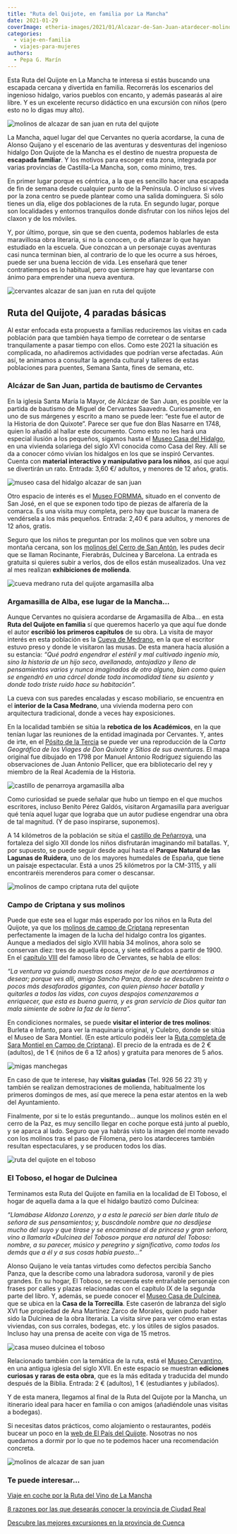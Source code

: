 ```yaml
---
title: "Ruta del Quijote, en familia por La Mancha"
date: 2021-01-29
coverImage: etheria-images/2021/01/Alcazar-de-San-Juan-atardecer-molinos.jpg
categories: 
  - viaje-en-familia
  - viajes-para-mujeres
authors: 
  - Pepa G. Marín
---
```


Esta Ruta del Quijote en La Mancha te interesa si estás buscando una escapada cercana y divertida en familia. Recorrerás los escenarios del ingenioso hidalgo, varios pueblos con encanto, y además pasearás al aire libre. Y es un excelente recurso didáctico en una excursión con niños (pero esto no lo digas muy alto).

![molinos de alcazar de san juan en ruta del quijote](etheria-images/2021/01/Alcazar-de-San-Juan-atardecer-molinos.jpg "Atardecer desde los molinos de Alcázar de San Juan.")

La Mancha, aquel lugar del que Cervantes no quería acordarse, la cuna de Alonso Quijano 
y el escenario de las aventuras y desventuras del ingenioso hidalgo Don Quijote de la 
Mancha es el destino de nuestra propuesta de **escapada familiar**. Y los motivos para 
escoger esta zona, integrada por varias provincias de Castilla-La Mancha, son, como 
mínimo, tres. 

En primer lugar porque es céntrica, a la que es sencillo hacer una escapada de fin de 
semana desde cualquier punto de la Península. O incluso si vives por la zona centro se 
puede plantear como una salida dominguera. Si sólo tienes un día, elige dos poblaciones 
de la ruta. En segundo lugar, porque son localidades y entornos tranquilos donde 
disfrutar con los niños lejos del claxon y de los móviles. 

Y, por último, porque, sin que se den cuenta, podemos hablarles de esta maravillosa obra 
literaria, si no la conocen, o de afianzar lo que hayan estudiado en la escuela. Que 
conozcan a un personaje cuyas aventuras casi nunca terminan bien, al contrario de lo que 
les ocurre a sus héroes, puede ser una buena lección de vida. Les enseñará que tener 
contratiempos es lo habitual, pero que siempre hay que levantarse con ánimo para 
emprender una nueva aventura. 

![cervantes alcazar de san juan en ruta del quijote](etheria-images/2021/01/ruta-quijote-Alcazar-de-San-Juan.jpg "Escultura de Cervantes en Alcázar de San Juan.")

## Ruta del Quijote, 4 paradas básicas

Al estar enfocada esta propuesta a familias reduciremos las visitas en cada población 
para que también haya tiempo de corretear o de sentarse tranquilamente a pasar tiempo 
con ellos. Como este 2021 la situación es complicada, no añadiremos actividades que 
podrían verse afectadas. Aún así, te animamos a consultar la agenda cultural y talleres 
de estas poblaciones para puentes, Semana Santa, fines de semana, etc. 

### Alcázar de San Juan, partida de bautismo de Cervantes

En la iglesia Santa María la Mayor, de Alcázar de San Juan, es posible ver la partida de 
bautismo de Miguel de Cervantes Saavedra. Curiosamente, en uno de sus márgenes y escrito 
a mano se puede leer: “este fue el autor de la Historia de don Quixote”. Parece ser que 
fue don Blas Nasarre en 1748, quien lo añadió al hallar este documento. Como esto no les 
hará una especial ilusión a los pequeños, sigamos hasta el [Museo Casa del 
Hidalgo](https://www.turismoalcazar.es/index.php/que-ver/hidalgo), en una vivienda 
solariega del siglo XVI conocida como Casa del Rey. Allí se da a conocer cómo vivían los 
hidalgos en los que se inspiró Cervantes. Cuenta con **material interactivo y 
manipulativo para los niños**, así que aquí se divertirán un rato. Entrada: 3,60 €/ 
adultos, y menores de 12 años, gratis. 

![museo casa del hidalgo alcazar de san juan](etheria-images/2021/01/museo-casa-del-hidalgo.jpg "Museo Casa del Hidalgo, en Alcázar de San Juan.")

Otro espacio de interés es el [Museo 
FORMMA](https://www.turismoalcazar.es/index.php/que-ver/museo-formma), situado en el 
convento de San José, en el que se exponen todo tipo de piezas de alfarería de la 
comarca. Es una visita muy completa, pero hay que buscar la manera de vendérsela a los 
más pequeños. Entrada: 2,40 € para adultos, y menores de 12 años, gratis. 

Seguro que los niños te preguntan por los molinos que ven sobre una montaña cercana, son 
los [molinos del Cerro de San 
Antón](https://www.turismoalcazar.es/index.php/que-ver/molinos), les pudes decir que se 
llaman Rocinante, Fierabrás, Dulcinea y Barcelona. La entrada es gratuita si quieres 
subir a verlos, dos de ellos están musealizados. Una vez al mes realizan **exhibiciones 
de molienda**. 

![cueva medrano ruta del quijote argamasilla alba](etheria-images/2021/01/Cueva-de-Medrano-Argamasilla.jpg "Cueva de Medrano, en Argamasilla de Alba.")

### Argamasilla de Alba, ese lugar de la Mancha...

Aunque Cervantes no quisiera acordarse de Argamasilla de Alba... en esta **Ruta del 
Quijote en familia** sí que queremos hacerlo ya que aquí fue donde el autor **escribió 
los primeros capítulos** de su obra. La visita de mayor interés en esta población es la [Cueva 
de Medrano](https://www.ellugardelamancha.es/turismo/casa-de-medrano/), en la que el 
escritor estuvo preso y donde le visitaron las musas. De esta manera hacía alusión a su 
estancia: _“Qué podrá engendrar el estéril y mal cultivado ingenio mío, sino la historia 
de un hijo seco, avellanado, antojadizo y lleno de pensamientos varios y nunca 
imaginados de otro alguno, bien como quien se engendró en una cárcel donde toda 
incomodidad tiene su asiento y donde todo triste ruido hace su habitación”._ 

La cueva con sus paredes encaladas y escaso mobiliario, se encuentra en el **interior de 
la Casa Medrano**, una vivienda moderna pero con arquitectura tradicional, donde a veces 
hay exposiciones. 

En la localidad también se sitúa la **rebotica de los Académicos**, en la que tenían 
lugar las reuniones de la entidad imaginada por Cervantes. Y, antes de irte, en el [Pósito 
de la Tercia](https://www.ellugardelamancha.es/turismo/posito-de-la-tercia/) se puede 
ver una reproducción de la _Carta Geográfica de los Viages de Don Quixote y Sitios de 
sus aventuras_. El mapa original fue dibujado en 1798 por Manuel Antonio Rodríguez 
siguiendo las observaciones de Juan Antonio Pellicer, que era bibliotecario del rey y 
miembro de la Real Academia de la Historia. 

![castillo de penarroya argamasilla alba](etheria-images/2021/01/castillo-penarroya-argamasilla-alba.jpg "Castillo de Peñarroya, en Argamasilla de Alba.")

Como curiosidad se puede señalar que hubo un tiempo en el que muchos escritores, incluso 
Benito Pérez Galdós, visitaron Argamasilla para averiguar qué tenía aquel lugar que 
lograba que un autor pudiese engendrar una obra de tal magnitud. (Y de paso inspirarse, 
suponemos). 

A 14 kilómetros de la población se sitúa el [castillo de 
Peñarroya](http://www.turismocastillalamancha.es/patrimonio/castillo-de-penarroya-1964/descripcion/), 
una fortaleza del siglo XII donde los niños disfrutarán imaginando mil batallas. Y, por 
supuesto, se puede seguir desde aquí hasta el **Parque Natural de las Lagunas de 
Ruidera**, uno de los mayores humedales de España, que tiene un paisaje espectacular. 
Está a unos 25 kilómetros por la CM-3115, y allí encontraréis merenderos para comer o 
descansar. 

![molinos de campo criptana ruta del quijote](etheria-images/2021/01/ruta-quijote-campo-criptana.jpg "Molinos de Campo de Criptana.")

### Campo de Criptana y sus molinos

Puede que este sea el lugar más esperado por los niños en la Ruta del Quijote, ya que 
los [molinos de campo de 
Criptana](https://cultura.castillalamancha.es/patrimonio/yacimientos-visitables/molinos-de-campo-de-criptana) 
representan perfectamente la imagen de la lucha del hidalgo contra los gigantes. Aunque 
a mediados del siglo XVIII había 34 molinos, ahora solo se conservan diez: tres de 
aquella época, y siete edificados a partir de 1900. En el [capítulo 
VIII](https://cvc.cervantes.es/Literatura/clasicos/quijote/edicion/parte1/cap08/default.htm) 
del famoso libro de Cervantes, se habla de ellos: 

_“La ventura va guiando nuestras cosas mejor de lo que acertáramos a desear; porque ves 
allí, amigo Sancho Panza, donde se descubren treinta o pocos más desaforados gigantes, 
con quien pienso hacer batalla y quitarles a todos las vidas, con cuyos despojos 
comenzaremos a enriquecer, que esta es buena guerra, y es gran servicio de Dios quitar 
tan mala simiente de sobre la faz de la tierra”._ 

En condiciones normales, se puede **visitar el interior de tres molinos**: Burleta e 
Infanto, para ver la maquinaria original, y Culebro, donde se sitúa el Museo de Sara 
Montiel. (En este artículo podéis leer la [Ruta completa de Sara Montiel en Campo de 
Criptana](https://etheriamagazine.com/2019/04/08/ruta-sara-montiel-campo-de-criptana/)). 
El precio de la entrada es de 2 € (adultos), de 1 € (niños de 6 a 12 años) y gratuita 
para menores de 5 años. 

![migas manchegas](etheria-images/2021/01/Migas-manchegas.jpg "Las migas manchegas con uvas es un plato que suele gustar a los niños.")

En caso de que te interese, hay **visitas guiadas** (Tel. 926 56 22 31) y también se 
realizan demostraciones de molienda, habitualmente los primeros domingos de mes, así que 
merece la pena estar atentos en la web del Ayuntamiento. 

Finalmente, por si te lo estás preguntando... aunque los molinos estén en el cerro de la 
Paz, es muy sencillo llegar en coche porque está junto al pueblo, y se aparca al lado. 
Seguro que ya habrás visto la imagen del monte nevado con los molinos tras el paso de 
Filomena, pero los atardeceres también resultan espectaculares, y se producen todos los 
días. 

![ruta del quijote en el toboso](etheria-images/2021/01/Ruta-quijote-El-Toboso.jpg "Plaza de El Toboso, con Dulcinea y el hidalgo Don Quijote.")

### El Toboso, el hogar de Dulcinea

Terminamos esta Ruta del Quijote en familia en la localidad de El Toboso, el hogar de 
aquella dama a la que el hidalgo bautizó como Dulcinea: 

_“Llamábase Aldonza Lorenzo, y a esta le pareció ser bien darle título de señora de sus 
pensamientos; y, buscándole nombre que no desdijese mucho del suyo y que tirase y se 
encaminase al de princesa y gran señora, vino a llamarla «Dulcinea del Toboso» porque 
era natural del Toboso: nombre, a su parecer, músico y peregrino y significativo, como 
todos los demás que a él y a sus cosas había puesto...”_ 

Alonso Quijano le veía tantas virtudes como defectos percibía Sancho Panza, que la 
describe como una labradora sudorosa, varonil y de pies grandes. En su hogar, El Toboso, 
se recuerda este entrañable personaje con frases por calles y plazas relacionadas con el 
capítulo IX de la segunda parte del libro. Y, además, se puede conocer el [Museo Casa de 
Dulcinea](http://www.turismocastillalamancha.es/patrimonio/museo-casa-de-dulcinea-del-toboso-2561/descripcion/), 
que se ubica en la **Casa de la Torrecilla**. Este caserón de labranza del siglo XVI fue 
propiedad de Ana Martínez Zarco de Morales, quien pudo haber sido la Dulcinea de la obra 
literaria. La visita sirve para ver cómo eran estas viviendas, con sus corrales, 
bodegas, etc. y los útiles de siglos pasados. Incluso hay una prensa de aceite con viga 
de 15 metros. 

![casa museo dulcinea el toboso](etheria-images/2021/01/casa-dulcinea-el-toboso.jpg "Museo Casa de Dulcinea, en El Toboso.")

Relacionado también con la temática de la ruta, está el [Museo 
Cervantino](http://www.turismocastillalamancha.es/patrimonio/museo-cervantino-5961/descripcion/), 
en una antigua iglesia del siglo XVII. En este espacio se muestran **ediciones curiosas 
y raras de esta obra**, que es la más editada y traducida del mundo después de la 
Biblia. Entrada: 2 € (adultos), 1 € (estudiantes y jubilados). 

Y de esta manera, llegamos al final de la Ruta del Quijote por la Mancha, un itinerario 
ideal para hacer en familia o con amigos (añadiéndole unas visitas a bodegas). 

Si necesitas datos prácticos, como alojamiento o restaurantes, podéis bucear un poco en 
la [web de El País del Quijote](http://paisdelquijote.es). Nosotras no nos quedamos a 
dormir por lo que no te podemos hacer una recomendación concreta. 

![molinos de alcazar de san juan](etheria-images/2021/01/Molinos-alcazar-san-juan.jpg "Molinos de Alcázar de San Juan.")

### Te puede interesar...

[Viaje en coche por la Ruta del Vino de La 
Mancha](https://etheriamagazine.com/2019/03/20/ruta-del-vino-de-la-mancha/) 

[8 razones por las que desearás conocer la provincia de Ciudad 
Real](https://etheriamagazine.com/2020/11/10/mejores-rutas-en-ciudad-real/) 

[Descubre las mejores excursiones en la provincia de 
Cuenca](https://etheriamagazine.com/2020/06/04/viajes-por-espana-descubre-las-mejores-excursiones-en-la-provincia-de-cuenca/)
